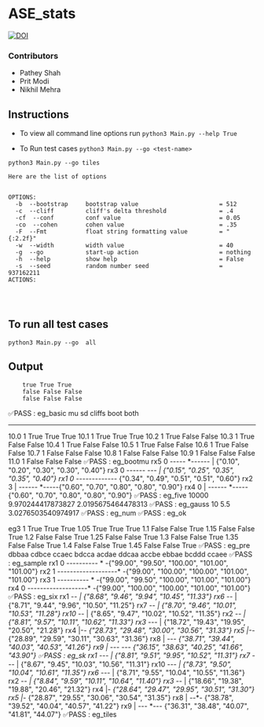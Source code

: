 # ASE_stats

[![DOI](https://zenodo.org/badge/613491565.svg)](https://zenodo.org/badge/latestdoi/613491565)


### Contributors

- Pathey Shah
- Prit Modi
- Nikhil Mehra


## Instructions


- To view all command line options run 
    ```python3 Main.py --help True ```

- To Run test cases 
    ```python3 Main.py --go <test-name>```

```python3 Main.py --go tiles```
 

```
Here are the list of options

  
OPTIONS:
  -b  --bootstrap     bootstrap value                       = 512
  -c  --cliff         cliff's delta threshold               = .4
  -cf  --conf         conf value                            = 0.05
  -co  --cohen        cohen value                           = .35
  -F  --Fmt           float string formatting value         = "{:2.2f}"
  -w  --width         width value                           = 40
  -g  --go            start-up action                       = nothing
  -h  --help          show help                             = False
  -s  --seed          random number seed                    = 937162211
ACTIONS:


  

```

## To run all test cases

```python3 Main.py --go  all ```

## Output

		true True True
		false False False
		false False False
✅PASS : eg_basic
mu sd cliffs boot both
-- -- ------ ---- ----
10.0 1 True True True
10.1 1 True True True
10.2 1 True False False
10.3 1 True False False
10.4 1 True False False
10.5 1 True False False
10.6 1 True False False
10.7 1 False False False
10.8 1 False False False
10.9 1 False False False
11.0 1 False False False
✅PASS : eg_bootmu
rx5 0  -----   *------    |                    {"0.10", "0.20", "0.30", "0.30", "0.40"}
rx3 0   ------    *---    |                    {"0.15", "0.25", "0.35", "0.35", "0.40"}
rx1 0             --------*-----               {"0.34", "0.49", "0.51", "0.51", "0.60"}
rx2 3                     |    ------    *-----{"0.60", "0.70", "0.80", "0.80", "0.90"}
rx4 0                     |    ------    *-----{"0.60", "0.70", "0.80", "0.80", "0.90"}
✅PASS : eg_five
10000 9.970244417873827 2.0195675464478313
✅PASS : eg_gauss
10 5.5 3.0276503540974917
✅PASS : eg_num
✅PASS : eg_ok

eg3
	 1 True True True
	 1.05 True True True
	 1.1 False False True
	 1.15 False False True
	 1.2 False False True
	 1.25 False False True
	 1.3 False False True
	 1.35 False False True
	 1.4 False False True
	 1.45 False False True
✅PASS : eg_pre
dbbaa
cdbce
ccaec
bdcca
acdae
ddcaa
accbe
ebbae
bcddd
ccaee
✅PASS : eg_sample
rx1 0  ----------         *                   -{"99.00", "99.50", "100.00", "101.00", "101.00"}
rx2 1  -------------------*                   -{"99.00", "100.00", "100.00", "101.00", "101.00"}
rx3 1  ----------         *                   -{"99.00", "99.50", "100.00", "101.00", "101.00"}
rx4 0  -------------------*                   -{"99.00", "100.00", "100.00", "101.00", "101.00"}
✅PASS : eg_six
 rx1   -*-               |                    {"8.68", "9.46", "9.94", "10.45", "11.33"}
 rx6   -*-               |                    {"8.71", "9.44", "9.96", "10.50", "11.25"}
 rx7   -*-               |                    {"8.70", "9.46", "10.01", "10.53", "11.28"}
 rx10   -*-               |                    {"8.65", "9.47", "10.02", "10.52", "11.35"}
 rx2   -*-               |                    {"8.81", "9.57", "10.11", "10.62", "11.33"}
 rx3            -*--     |                    {"18.72", "19.43", "19.95", "20.50", "21.28"}
 rx4                     |-*-                 {"28.73", "29.48", "30.00", "30.56", "31.33"}
 rx5                     |-*-                 {"28.89", "29.59", "30.11", "30.63", "31.36"}
 rx8                     |         -*--       {"38.71", "39.44", "40.03", "40.53", "41.26"}
 rx9                     |       --- *---     {"36.15", "38.63", "40.25", "41.66", "43.90"}
✅PASS : eg_sk
 rx1  --*-               |                    {"8.81", "9.51", "9.95", "10.52", "11.31"}
 rx7  --*-               |                    {"8.67", "9.45", "10.03", "10.56", "11.31"}
 rx10  --*-               |                    {"8.73", "9.50", "10.04", "10.61", "11.35"}
 rx6  --*-               |                    {"8.71", "9.55", "10.04", "10.55", "11.36"}
 rx2   -*-               |                    {"8.84", "9.59", "10.11", "10.64", "11.40"}
 rx3            -*-      |                    {"18.66", "19.38", "19.88", "20.46", "21.32"}
 rx4                     |*-                  {"28.64", "29.47", "29.95", "30.51", "31.30"}
 rx5                     |*-                  {"28.87", "29.55", "30.06", "30.54", "31.35"}
 rx8                     |        --*-        {"38.78", "39.52", "40.04", "40.57", "41.22"}
 rx9                     |      --- *---      {"36.31", "38.48", "40.07", "41.81", "44.07"}
✅PASS : eg_tiles